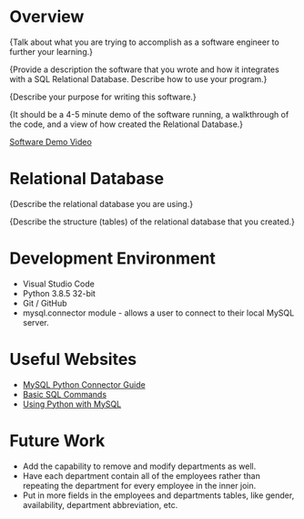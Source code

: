 # Overview

{Talk about what you are trying to accomplish as a software engineer to further your learning.}

{Provide a description the software that you wrote and how it integrates with a SQL Relational Database. Describe how to use your program.}

{Describe your purpose for writing this software.}

{It should be a 4-5 minute demo of the software running, a walkthrough of the code, and a view of how created the Relational Database.}

[Software Demo Video](http://youtube.link.goes.here)

# Relational Database

{Describe the relational database you are using.}

{Describe the structure (tables) of the relational database that you created.}

# Development Environment

* Visual Studio Code
* Python 3.8.5 32-bit
* Git / GitHub
* mysql.connector module - allows a user to connect to their local MySQL server.

# Useful Websites

* [MySQL Python Connector Guide](https://dev.mysql.com/doc/connector-python/en/)
* [Basic SQL Commands](https://www.w3schools.com/sql/)
* [Using Python with MySQL](https://www.w3schools.com/python/python_mysql_getstarted.asp)

# Future Work

* Add the capability to remove and modify departments as well.
* Have each department contain all of the employees rather than repeating the department for every employee in the inner join.
* Put in more fields in the employees and departments tables, like gender, availability, department abbreviation, etc.

